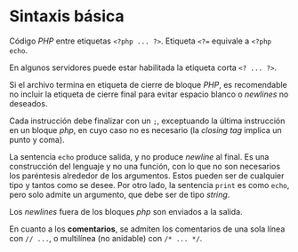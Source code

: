 # Sintaxis básica

Código *PHP* entre etiquetas `<?php ... ?>`. Etiqueta `<?=` equivale a `<?php echo`.

En algunos servidores puede estar habilitada la etiqueta corta `<? ... ?>`.

Si el archivo termina en etiqueta de cierre de bloque *PHP*, es recomendable no incluir la etiqueta de cierre final para evitar espacio blanco o *newlines* no deseados.

Cada instrucción debe finalizar con un `;`, exceptuando la última instrucción en un bloque *php*, en cuyo caso no es necesario (la *closing tag* implica un punto y coma).

La sentencia `echo` produce salida, y no produce *newline* al final. Es una construcción del lenguaje y no una función, con lo que no son necesarios los paréntesis alrededor de los argumentos. Estos pueden ser de cualquier tipo y tantos como se desee. Por otro lado, la sentencia `print` es como `echo`, pero solo admite un argumento, que debe ser de tipo *string*.

Los *newlines* fuera de los bloques *php* son enviados a la salida.

En cuanto a los **comentarios**, se admiten los comentarios de una sola línea con `// ...`, o multilínea (no anidable) con `/* ... */`.
